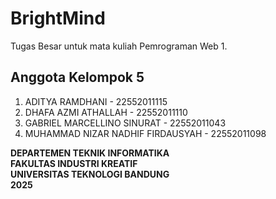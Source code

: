 # BrightMind

Tugas Besar untuk mata kuliah Pemrograman Web 1.

## Anggota Kelompok 5

1.	ADITYA RAMDHANI - 22552011115
2.	DHAFA AZMI ATHALLAH - 22552011110
3.	GABRIEL MARCELLINO SINURAT - 22552011043
4.	MUHAMMAD NIZAR NADHIF FIRDAUSYAH - 22552011098

**DEPARTEMEN TEKNIK INFORMATIKA<br/>
FAKULTAS INDUSTRI KREATIF<br/>
UNIVERSITAS TEKNOLOGI BANDUNG<br/>
2025**
